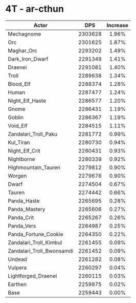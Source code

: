 # 4T - ar-cthun
| Actor | DPS | Increase |
|---|:---:|:---:|
|Mechagnome|2303628|1.96%|
|Orc|2301625|1.87%|
|Maghar_Orc|2293202|1.49%|
|Dark_Iron_Dwarf|2291349|1.41%|
|Draenei|2291081|1.40%|
|Troll|2289638|1.34%|
|Blood_Elf|2288374|1.28%|
|Human|2287477|1.24%|
|Night_Elf_Haste|2286577|1.20%|
|Gnome|2286431|1.19%|
|Goblin|2286367|1.19%|
|Void_Elf|2284515|1.11%|
|Zandalari_Troll_Paku|2281772|0.99%|
|Kul_Tiran|2280730|0.94%|
|Night_Elf_Crit|2280431|0.93%|
|Nightborne|2280339|0.92%|
|Highmountain_Tauren|2279812|0.90%|
|Worgen|2279676|0.90%|
|Dwarf|2274504|0.67%|
|Tauren|2274442|0.66%|
|Panda_Haste|2265695|0.28%|
|Panda_Mastery|2265606|0.27%|
|Panda_Crit|2265267|0.26%|
|Panda_Vers|2264987|0.25%|
|Panda_Fortune_Cookie|2264350|0.22%|
|Zandalari_Troll_Kimbul|2261455|0.09%|
|Zandalari_Troll_Bwonsamdi|2261452|0.09%|
|Undead|2261282|0.08%|
|Vulpera|2260297|0.04%|
|Lightforged_Draenei|2260115|0.03%|
|Earthen|2259875|0.02%|
|Base|2259443|0.00%|
